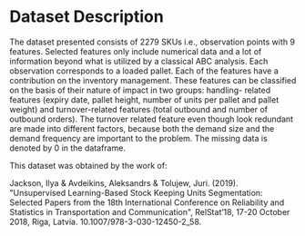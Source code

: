 # Dataset Description

The dataset presented consists of 2279 SKUs i.e., observation points with 9 features.
Selected features only include numerical data and a lot of information beyond what is utilized
by a classical ABC analysis. Each observation corresponds to a loaded pallet. Each of the features have a contribution on the inventory management. These
features can be classified on the basis of their nature of impact in two groups: handling-
related features (expiry date, pallet height, number of units per pallet and pallet weight) and
turnover-related features (total outbound and number of outbound orders). The turnover
related feature even though look redundant are made into different factors, because both the
demand size and the demand frequency are important to the problem. The missing data is denoted by 0 in the dataframe.

This dataset was obtained by the work of:

Jackson, Ilya & Avdeikins, Aleksandrs & Tolujew, Juri. (2019). "Unsupervised Learning-Based Stock Keeping Units Segmentation: Selected Papers from the 18th International Conference on Reliability and Statistics in Transportation and Communication", RelStat’18, 17-20 October 2018, Riga, Latvia. 10.1007/978-3-030-12450-2_58.
